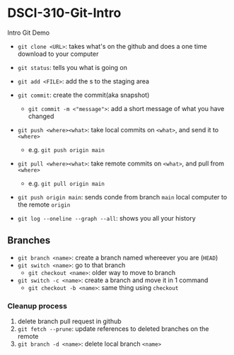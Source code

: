 # DSCI-310-Git-Intro
Intro Git Demo

- `git clone <URL>`: takes what's on the github and does a one time  download to your computer
- `git status`: tells you what is going on
- `git add <FILE>`: add the <FILE>s to the staging area
- `git commit`: create the commit(aka snapshot)
    - `git commit -m <"message">`: add a short message of what you have changed
- `git push <where><what>`: take local commits on `<what>`, and send it to `<where>`
    - e.g. `git push origin main`
- `git pull <where><what>`: take remote commits on `<what>`, and pull from `<where>`
    - e.g. `git pull origin main`
    
- `git push origin main`: sends conde from branch `main` local computer to the remote `origin`

- `git log --oneline --graph --all`: shows you all your history

## Branches

- `git branch <name>`: create a branch named <branch> whereever you are (`HEAD`)
- `git switch <name>`: go to that branch
    - `git checkout <name>`: older way to move to branch
- `git switch -c <name>`: create a branch and move it in 1 command
    - `git checkout -b <name>`: same thing using `checkout`

### Cleanup process

1. delete branch pull request in github
2. `git fetch --prune`: update references to deleted branches on the remote
3. `git branch -d <name>`: delete local branch `<name>`
